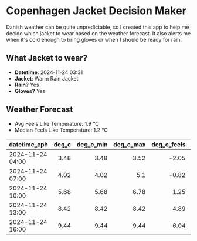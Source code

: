 
# Copenhagen Jacket Decision Maker

Danish weather can be quite unpredictable, so I created this app to help me decide which jacket to wear based on the weather forecast. 
It also alerts me when it's cold enough to bring gloves or when I should be ready for rain.

## What Jacket to wear?

- **Datetime**: 2024-11-24 03:31
- **Jacket**: Warm Rain Jacket
- **Rain?** Yes
- **Gloves?** Yes

## Weather Forecast
- Avg Feels Like Temperature: 1.9 °C
- Median Feels Like Temperature: 1.2 °C

| datetime_cph     |   deg_c |   deg_c_min |   deg_c_max |   deg_c_feels | weather   | wind   | rain   |
|:-----------------|--------:|------------:|------------:|--------------:|:----------|:-------|:-------|
| 2024-11-24 04:00 |    3.48 |        3.48 |        3.52 |         -2.05 | Rain      | High   | Low    |
| 2024-11-24 07:00 |    4.02 |        4.02 |        5.1  |         -0.82 | Rain      | High   | Low    |
| 2024-11-24 10:00 |    5.68 |        5.68 |        6.78 |          1.25 | Rain      | High   | Medium |
| 2024-11-24 13:00 |    8.42 |        8.42 |        8.42 |          4.89 | Rain      | High   | Medium |
| 2024-11-24 16:00 |    9.44 |        9.44 |        9.44 |          6.04 | Rain      | High   | Low    |
        